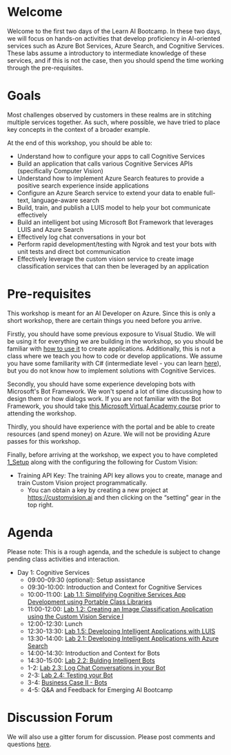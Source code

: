 # Welcome 

Welcome to the first two days of the Learn AI Bootcamp. In these two days, we will focus on hands-on activities that develop proficiency in AI-oriented services such as Azure Bot Services, Azure Search, and Cognitive Services. These labs assume a introductory to intermediate knowledge of these services, and if this is not the case, then you should spend the time working through the pre-requisites.

# Goals

Most challenges observed by customers in these realms are in stitching multiple services together. As such, where possible, we have tried to place key concepts in the context of a broader example. 

At the end of this workshop, you should be able to:

- Understand how to configure your apps to call Cognitive Services
- Build an application that calls various Cognitive Services APIs (specifically Computer Vision)
- Understand how to implement Azure Search features to provide a positive search experience inside applications
- Configure an Azure Search service to extend your data to enable full-text, language-aware search
- Build, train, and publish a LUIS model to help your bot communicate effectively
- Build an intelligent bot using Microsoft Bot Framework that leverages LUIS and Azure Search
- Effectively log chat conversations in your bot
- Perform rapid development/testing with Ngrok and test your bots with unit tests and direct bot communication
- Effectively leverage the custom vision service to create image classification services that can then be leveraged by an application

# Pre-requisites

This workshop is meant for an AI Developer on Azure. Since this is only a short workshop, there are certain things you need before you arrive.

Firstly, you should have some previous exposure to Visual Studio. We will be using it for everything we are building in the workshop, so you should be familiar with [how to use it](https://docs.microsoft.com/en-us/visualstudio/ide/visual-studio-ide) to create applications. Additionally, this is not a class where we teach you how to code or develop applications. We assume you have some familiarity with C# (intermediate level - you can learn [here](https://mva.microsoft.com/en-us/training-courses/c-fundamentals-for-absolute-beginners-16169?l=Lvld4EQIC_2706218949)), but you do not know how to implement solutions with Cognitive Services. 

Secondly, you should have some experience developing bots with Microsoft's Bot Framework. We won't spend a lot of time discussing how to design them or how dialogs work. If you are not familiar with the Bot Framework, you should take [this Microsoft Virtual Academy course](https://mva.microsoft.com/en-us/training-courses/creating-bots-in-the-microsoft-bot-framework-using-c-17590#!) prior to attending the workshop.

Thirdly, you should have experience with the portal and be able to create resources (and spend money) on Azure. We will not be providing Azure passes for this workshop.

Finally, before arriving at the workshop, we expect you to have completed [1_Setup](./lab01.1-computer_vision/1_Setup.md) along with the configuring the following for Custom Vision:
  * Training API Key: The training API key allows you to create, manage and train Custom Vision project programmatically.
    * You can obtain a key by creating a new project at https://customvision.ai and then clicking on the “setting” gear in the top right. 
 


# Agenda

Please note: This is a rough agenda, and the schedule is subject to change pending class activities and interaction.

- Day 1: Cognitive Services
  - 09:00-09:30 (optional): Setup assistance
  - 09:30-10:00: Introduction and Context for Cognitive Services
  - 10:00-11:00: [Lab 1.1: Simplifying Cognitive Services App Development using Portable Class Libraries][lab-cogsrvc-301]
  - 11:00-12:00: [Lab 1.2: Creating an Image Classification Application using the Custom Vision Service I][lab-cogsrvc-321]
  - 12:00-12:30: Lunch 
  - 12:30-13:30: [Lab 1.5: Developing Intelligent Applications with LUIS][lab-cogsrvc-341]
  - 13:30-14:00: [Lab 2.1: Developing Intelligent Applications with Azure Search][lab-azsearch-301]
  - 14:00-14:30: Introduction and Context for Bots
  - 14:30-15:00: [Lab 2.2: Bulding Intelligent Bots][lab-intelbot-301]
  - 1-2:  [Lab 2.3: Log Chat Conversations in your Bot][lab-intelbot-311]
  - 2-3: [Lab 2.4: Testing your Bot][lab-intelbot-321]
  - 3-4: [Business Case II - Bots](./lab02.5-bootcamp_case_2/Case_Part2.md)
  - 4-5: Q&A and Feedback for Emerging AI Bootcamp


# Discussion Forum

We will also use a gitter forum for discussion. Please post comments and questions [here][gitter].

[lab-cogsrvc-301]: https://dmaterowski.github.io/LearnAI-Bootcamp/lab01.1-computer_vision/0_README
[lab-cogsrvc-321]: https://dmaterowski.github.io/LearnAI-Bootcamp/lab01.2_customvision01/0_README
[lab-cogsrvc-322]: https://aka.ms/LearnAI-EmergingAIDevBootcamp-cogsrvc-322
[lab-cogsrvc-323]: https://aka.ms/LearnAI-EmergingAIDevBootcamp-cogsrvc-323
[lab-cogsrvc-341]: https://dmaterowski.github.io/LearnAI-Bootcamp/lab01.5-luis/0_README
[lab-azsearch-301]: https://dmaterowski.github.io/LearnAI-Bootcamp/lab02.1-azure_search/0_README
[lab-intelbot-301]: https://dmaterowski.github.io/LearnAI-Bootcamp/lab02.2-building_bots/0_README
[lab-intelbot-311]: https://azure.github.io/LearnAI-Bootcamp/lab02.3-logging_chat_conversations/0_README
[lab-intelbot-321]:https://azure.github.io/LearnAI-Bootcamp/lab02.4-testing_bots/0_README
[gitter]: https://gitter.im/LearnAI-Bootcamps

